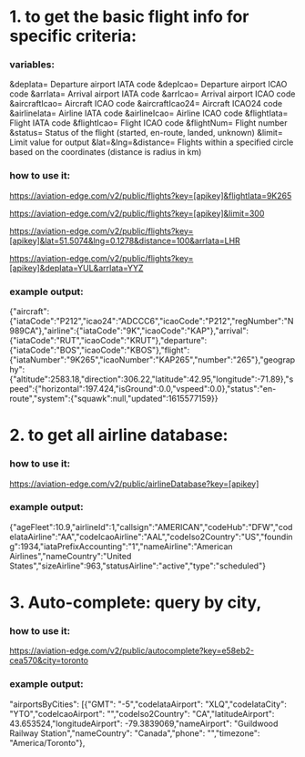 # 1. to get the basic flight info for specific criteria:
### variables:
&depIata= Departure airport IATA code
&depIcao= Departure airport ICAO code
&arrIata= Arrival airport IATA code
&arrIcao= Arrival airport ICAO code
&aircraftIcao= Aircraft ICAO code
&aircraftIcao24= Aircraft ICAO24 code
&airlineIata= Airline IATA code
&airlineIcao= Airline ICAO code
&flightIata= Flight IATA code
&flightIcao= Flight ICAO code
&flightNum= Flight number
&status= Status of the flight (started, en-route, landed, unknown)
&limit= Limit value for output
&lat=&lng=&distance= Flights within a specified circle based on the coordinates (distance is radius in km)

### how to use it:
https://aviation-edge.com/v2/public/flights?key=[apikey]&flightIata=9K265

https://aviation-edge.com/v2/public/flights?key=[apikey]&limit=300

https://aviation-edge.com/v2/public/flights?key=[apikey]&lat=51.5074&lng=0.1278&distance=100&arrIata=LHR

https://aviation-edge.com/v2/public/flights?key=[apikey]&depIata=YUL&arrIata=YYZ

### example output:
{"aircraft":{"iataCode":"P212","icao24":"ADCCC6","icaoCode":"P212","regNumber":"N989CA"},"airline":{"iataCode":"9K","icaoCode":"KAP"},"arrival":{"iataCode":"RUT","icaoCode":"KRUT"},"departure":{"iataCode":"BOS","icaoCode":"KBOS"},"flight":{"iataNumber":"9K265","icaoNumber":"KAP265","number":"265"},"geography":{"altitude":2583.18,"direction":306.22,"latitude":42.95,"longitude":-71.89},"speed":{"horizontal":197.424,"isGround":0.0,"vspeed":0.0},"status":"en-route","system":{"squawk":null,"updated":1615577159}}

# 2. to get all airline database:

### how to use it:
https://aviation-edge.com/v2/public/airlineDatabase?key=[apikey]

### example output:
{"ageFleet":10.9,"airlineId":1,"callsign":"AMERICAN","codeHub":"DFW","codeIataAirline":"AA","codeIcaoAirline":"AAL","codeIso2Country":"US","founding":1934,"iataPrefixAccounting":"1","nameAirline":"American Airlines","nameCountry":"United States","sizeAirline":963,"statusAirline":"active","type":"scheduled"}

# 3. Auto-complete:  query by city, 

### how to use it:
https://aviation-edge.com/v2/public/autocomplete?key=e58eb2-cea570&city=toronto

### example output:
"airportsByCities": [{"GMT": "-5","codeIataAirport": "XLQ","codeIataCity": "YTO","codeIcaoAirport": "","codeIso2Country": "CA","latitudeAirport": 43.653524,"longitudeAirport": -79.3839069,"nameAirport": "Guildwood Railway Station","nameCountry": "Canada","phone": "","timezone": "America/Toronto"},
